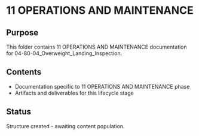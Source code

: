 # 11 OPERATIONS AND MAINTENANCE

## Purpose
This folder contains 11 OPERATIONS AND MAINTENANCE documentation for 04-80-04_Overweight_Landing_Inspection.

## Contents
- Documentation specific to 11 OPERATIONS AND MAINTENANCE phase
- Artifacts and deliverables for this lifecycle stage

## Status
Structure created - awaiting content population.

